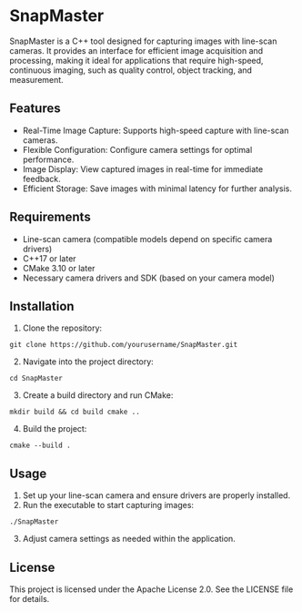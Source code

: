 # SnapMaster

SnapMaster is a C++ tool designed for capturing images with line-scan cameras. It provides an interface for efficient image acquisition and processing, making it ideal for applications that require high-speed, continuous imaging, such as quality control, object tracking, and measurement.

## Features

- Real-Time Image Capture: Supports high-speed capture with line-scan cameras.
- Flexible Configuration: Configure camera settings for optimal performance.
- Image Display: View captured images in real-time for immediate feedback.
- Efficient Storage: Save images with minimal latency for further analysis.

## Requirements

- Line-scan camera (compatible models depend on specific camera drivers)
- C++17 or later
- CMake 3.10 or later
- Necessary camera drivers and SDK (based on your camera model)

## Installation

1. Clone the repository:
```
git clone https://github.com/yourusername/SnapMaster.git
```
2. Navigate into the project directory:
```
cd SnapMaster
```
3. Create a build directory and run CMake:
```
mkdir build && cd build cmake ..
```
4. Build the project:
```
cmake --build .
```

## Usage

1. Set up your line-scan camera and ensure drivers are properly installed.
2. Run the executable to start capturing images:
```
./SnapMaster
```
3. Adjust camera settings as needed within the application.

## License

This project is licensed under the Apache License 2.0. See the LICENSE file for details.
